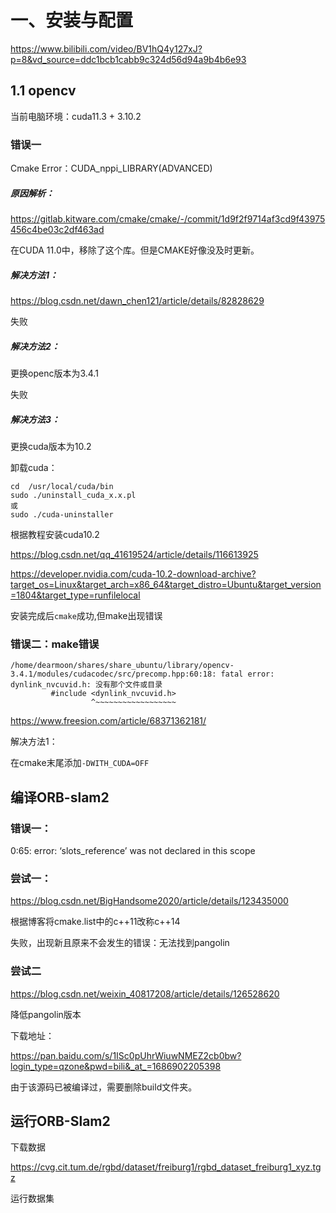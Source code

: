 

# 一、安装与配置

https://www.bilibili.com/video/BV1hQ4y127xJ?p=8&vd_source=ddc1bcb1cabb9c324d56d94a9b4b6e93

## 1.1 opencv

当前电脑环境：cuda11.3 + 3.10.2 

###  错误一

Cmake Error：CUDA_nppi_LIBRARY(ADVANCED)

##### 原因解析：

https://gitlab.kitware.com/cmake/cmake/-/commit/1d9f2f9714af3cd9f43975456c4be03c2df463ad

在CUDA 11.0中，移除了这个库。但是CMAKE好像没及时更新。

##### 解决方法1：

https://blog.csdn.net/dawn_chen121/article/details/82828629

失败

##### 解决方法2：

更换openc版本为3.4.1

失败

##### 解决方法3：

更换cuda版本为10.2

卸载cuda：

```
cd  /usr/local/cuda/bin
sudo ./uninstall_cuda_x.x.pl
或
sudo ./cuda-uninstaller
```

根据教程安装cuda10.2

https://blog.csdn.net/qq_41619524/article/details/116613925

https://developer.nvidia.com/cuda-10.2-download-archive?target_os=Linux&target_arch=x86_64&target_distro=Ubuntu&target_version=1804&target_type=runfilelocal

安装完成后`cmake`成功,但make出现错误

### 错误二：make错误

```
/home/dearmoon/shares/share_ubuntu/library/opencv-3.4.1/modules/cudacodec/src/precomp.hpp:60:18: fatal error: dynlink_nvcuvid.h: 没有那个文件或目录
         #include <dynlink_nvcuvid.h>
                  ^~~~~~~~~~~~~~~~~~~
```

https://www.freesion.com/article/68371362181/

解决方法1：

在cmake末尾添加`-DWITH_CUDA=OFF`

## 编译ORB-slam2

### 错误一：

0:65: error: ‘slots_reference’ was not declared in this scope

### 尝试一：

https://blog.csdn.net/BigHandsome2020/article/details/123435000

根据博客将cmake.list中的c++11改称c++14

失败，出现新且原来不会发生的错误：无法找到pangolin

### 尝试二

https://blog.csdn.net/weixin_40817208/article/details/126528620

降低pangolin版本

下载地址：

https://pan.baidu.com/s/1ISc0pUhrWiuwNMEZ2cb0bw?login_type=qzone&pwd=bili&_at_=1686902205398

由于该源码已被编译过，需要删除build文件夹。

## 运行ORB-Slam2

下载数据

https://cvg.cit.tum.de/rgbd/dataset/freiburg1/rgbd_dataset_freiburg1_xyz.tgz

运行数据集
